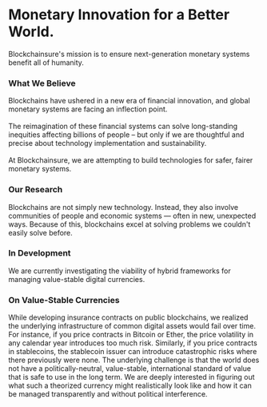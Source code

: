 # Monetary Innovation for a Better World.
Blockchainsure's mission is to ensure next-generation monetary systems benefit all of humanity.<br>

### What We Believe
Blockchains have ushered in a new era of financial innovation, and global monetary systems are facing an inflection point.<br>
<br>
The reimagination of these financial systems can solve long-standing inequities affecting billions of people – but only if we are thoughtful and precise about technology implementation and sustainability.<br>
<br>
At Blockchainsure, we are attempting to build technologies for safer, fairer monetary systems.<br>

### Our Research
Blockchains are not simply new technology. Instead, they also involve communities of people and economic systems — often in new, unexpected ways. Because of this, blockchains excel at solving problems we couldn't easily solve before.<br>

### In Development
We are currently investigating the viability of hybrid frameworks for managing value-stable digital currencies.<br>

### On Value-Stable Currencies
While developing insurance contracts on public blockchains, we realized the underlying infrastructure of common digital assets would fail over time. For instance, if you price contracts in Bitcoin or Ether, the price volatility in any calendar year introduces too much risk. Similarly, if you price contracts in stablecoins, the stablecoin issuer can introduce catastrophic risks where there previously were none. The underlying challenge is that the world does not have a politically-neutral, value-stable, international standard of value that is safe to use in the long term. We are deeply interested in figuring out what such a theorized currency might realistically look like and how it can be managed transparently and without political interference.

<!--
**blockchainsure/blockchainsure** is a ✨ special ✨ repo because this `README.md` (this file) appears on our GitHub profile.
-->
